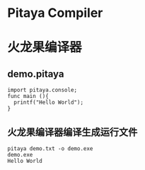 # Pitaya Compiler

# 火龙果编译器


## demo.pitaya

```
import pitaya.console;
func main (){
  printf("Hello World");
}
```

## 火龙果编译器编译生成运行文件

```
pitaya demo.txt -o demo.exe
demo.exe
Hello World
```
